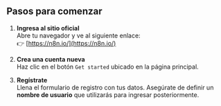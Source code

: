## Pasos para comenzar

1. **Ingresa al sitio oficial**  
   Abre tu navegador y ve al siguiente enlace:  
   👉 [https://n8n.io/](https://n8n.io/)

2. **Crea una cuenta nueva**  
   Haz clic en el botón `Get started` ubicado en la página principal.

3. **Regístrate**  
   Llena el formulario de registro con tus datos. Asegúrate de definir un **nombre de usuario** que utilizarás para ingresar posteriormente.
